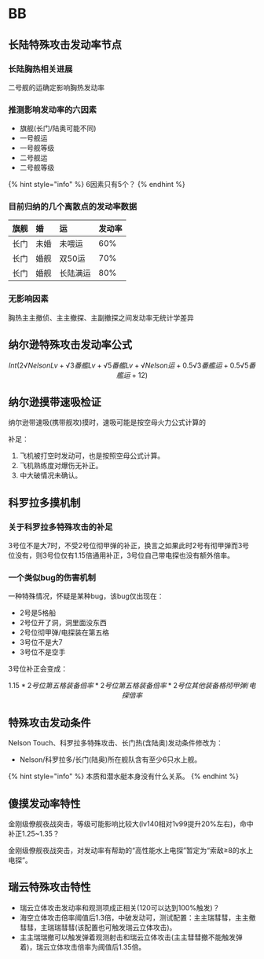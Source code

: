 # BB

## 长陆特殊攻击发动率节点

### 长陆胸热相关进展

二号舰的运确定影响胸热发动率

### 推测影响发动率的六因素

* 旗舰\(长门/陆奥可能不同\)
* 一号舰运
* 一号舰等级
* 二号舰运
* 二号舰等级

{% hint style="info" %}
6因素只有5个？
{% endhint %}

### 目前归纳的几个离散点的发动率数据

| 旗舰 | 婚 | 运 | 发动率 |
| :--- | :--- | :--- | :--- |
| 长门 | 未婚 | 未喂运 | 60% |
| 长门 | 婚舰 | 双50运 | 70% |
| 长门 | 婚舰 | 长陆满运 | 80% |

### 无影响因素

胸热主主撤侦、主主撤探、主副撤探之间发动率无统计学差异

## 纳尔逊特殊攻击发动率公式

$$
Int(2√NelsonLv+√3番艦Lv+√5番艦Lv+√Nelson运+0.5√3番艦运+0.5√5番艦运+12)
$$

## 纳尔逊摸带速吸检证

纳尔逊带速吸\(携带舰攻\)摸时，速吸可能是按空母火力公式计算的 

补足：

1. 飞机被打空时发动可，也是按照空母公式计算。
2. 飞机熟练度对爆伤无补正。
3. 中大破情况未确认。

## 科罗拉多摸机制

### 关于科罗拉多特殊攻击的补足

3号位不是大7时，不受2号位彻甲弹的补正，换言之如果此时2号有彻甲弹而3号位没有，则3号位仅有1.15倍通用补正，3号位自己带电探也没有额外倍率。

### 一个类似bug的伤害机制

一种特殊情况，怀疑是某种bug，该bug仅出现在：

* 2号是5格船
* 2号位开了洞，洞里面没东西
* 2号位彻甲弹/电探装在第五格
* 3号位不是大7
* 3号位不是空手

3号位补正会变成：

$$
1.15*2号位第五格装备倍率*2号位第五格装备倍率*2号位其他装备格彻甲弹/电探倍率
$$

## 特殊攻击发动条件

Nelson Touch、科罗拉多特殊攻击、长门热\(含陆奥\)发动条件修改为：

* Nelson/科罗拉多/长门\(陆奥\)所在舰队含有至少6只水上舰。

{% hint style="info" %}
本质和潜水艇本身没有什么关系。
{% endhint %}

## 傻摸发动率特性

金刚级僚舰夜战突击，等级可能影响比较大\(lv140相对1v99提升20%左右\)，命中补正1.25~1.35？

金刚级僚舰夜战突击，对发动率有帮助的“高性能水上电探”暂定为“索敌≥8的水上电探”。

## 瑞云特殊攻击特性

* 瑞云立体攻击发动率和观测项成正相关\(120可以达到100%触发\)？
* 海空立体攻击倍率阈值后1.3倍，中破发动可，测试配置：主主瑞彗彗，主主撤彗彗，主瑞瑞彗彗\(该配置也可触发瑞云立体攻击\)。
* 主主瑞瑞撤可以触发弹着观测射击和瑞云立体攻击\(主主彗彗撤不能触发弹着\)，瑞云立体攻击倍率为阈值后1.35倍。

